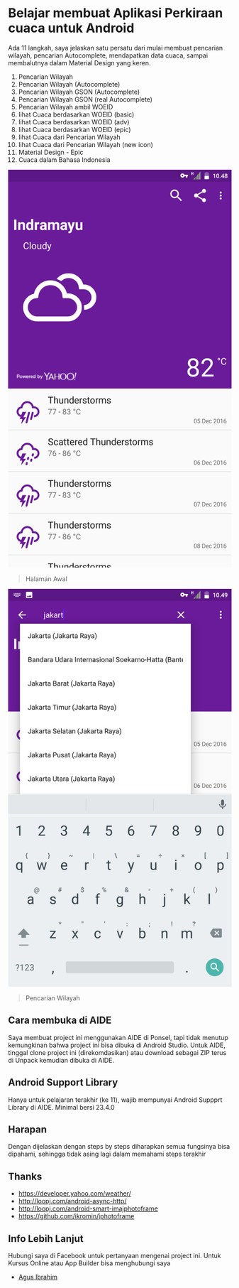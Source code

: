 # Belajar membuat Aplikasi Perkiraan cuaca untuk Android
Ada 11 langkah, saya jelaskan satu persatu dari mulai membuat pencarian wilayah, pencarian Autocomplete, mendapatkan data cuaca, sampai membalutnya dalam Material Design yang keren.

1. Pencarian Wilayah
2. Pencarian Wilayah (Autocomplete)
3. Pencarian Wilayah GSON (Autocomplete)
4. Pencarian Wilayah GSON (real Autocomplete)
5. Pencarian Wilayah ambil WOEID
6. lihat Cuaca berdasarkan WOEID (basic)
7. lihat Cuaca berdasarkan WOEID (adv)
8. lihat Cuaca berdasarkan WOEID (epic)
9. lihat Cuaca dari Pencarian Wilayah
10. lihat Cuaca dari Pencarian Wilayah (new icon)
11. Material Design - Epic
12. Cuaca dalam Bahasa Indonesia

![image](https://github.com/agusibrahim/EpicWeather/blob/master/Screenshot_20161205-104826.png?raw=true)
> Halaman Awal

![image](https://github.com/agusibrahim/EpicWeather/blob/master/Screenshot_20161205-104902.png?raw=true)
> Pencarian Wilayah

## Cara membuka di AIDE
Saya membuat project ini menggunakan AIDE di Ponsel, tapi tidak menutup kemungkinan bahwa project ini bisa dibuka di Android Studio.
Untuk AIDE, tinggal clone project ini (direkomdasikan) atau download sebagai ZIP terus di Unpack kemudian dibuka di AIDE.
## Android Support Library
Hanya untuk pelajaran terakhir (ke 11), wajib mempunyai Android Suppprt Library di AIDE. Minimal bersi 23.4.0
## Harapan
Dengan dijelaskan dengan steps by steps diharapkan semua fungsinya bisa dipahami, sehingga tidak asing lagi dalam memahami steps terakhir
## Thanks
- https://developer.yahoo.com/weather/
- http://loopj.com/android-async-http/
- http://loopj.com/android-smart-imajphotoframe
- https://github.com/ikromin/jphotoframe

## Info Lebih Lanjut
Hubungi saya di Facebook untuk pertanyaan mengenai project ini.
Untuk Kursus Online atau App Builder bisa menghubungi saya

- [Agus Ibrahim](http://fb.me/mynameisagoes)
